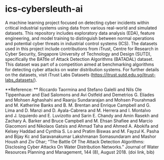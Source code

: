 # ics-cybersleuth-ai
A machine learning project focused on detecting cyber incidents within critical industrial systems using data from various real-world and simulated datasets. This repository includes exploratory data analysis (EDA), feature engineering, and model training to distinguish between normal operations and potential cyber threats in industrial control systems (ICS). The datasets used in this project include contributions from iTrust, Centre for Research in Cyber Security, Singapore University of Technology and Design (SUTD), specifically the BATtle of Attack Detection Algorithms (BATADAL) dataset. This dataset was part of a competition aimed at benchmarking algorithms for detecting cyber attacks on water distribution systems. For further details on the datasets, visit iTrust Labs Datasets (https://itrust.sutd.edu.sg/itrust-labs_datasets/).

**Reference: **
Riccardo Taormina and Stefano Galelli and Nils Ole Tippenhauer and Elad Salomons and Avi Ostfeld and Demetrios G. Eliades and Mohsen Aghashahi and Raanju Sundararajan and Mohsen Pourahmadi and M. Katherine Banks and B. M. Brentan and Enrique Campbell and G. Lima and D. Manzi and D. Ayala-Cabrera and M. Herrera and I. Montalvo and J. Izquierdo and E. Luvizotto and Sarin E. Chandy and Amin Rasekh and Zachary A. Barker and Bruce Campbell and M. Ehsan Shafiee and Marcio Giacomoni and Nikolaos Gatsis and Ahmad Taha and Ahmed A. Abokifa and Kelsey Haddad and Cynthia S. Lo and Pratim Biswas and M. Fayzul K. Pasha and Bijay Kc and Saravanakumar Lakshmanan Somasundaram and Mashor Housh and Ziv Ohar; “The Battle Of The Attack Detection Algorithms: Disclosing Cyber Attacks On Water Distribution Networks.” Journal of Water Resources Planning and Management, 144 (8), August 2018. (doi link, bib)
